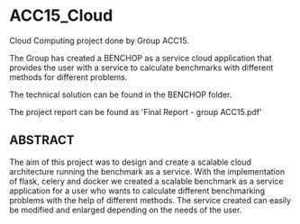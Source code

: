 # ACC15_Cloud
Cloud Computing project done by Group ACC15.

The Group has created a BENCHOP as a service cloud application that provides the user with a service to calculate benchmarks with different methods for different problems.

The technical solution can be found in the BENCHOP folder.

The project report can be found as 'Final Report - group ACC15.pdf'

## ABSTRACT ##
The aim of this project was to design and create a scalable cloud architecture running the benchmark
as a service. With the implementation of flask, celery and docker we created a scalable benchmark
as a service application for a user who wants to calculate different benchmarking problems with
the help of different methods. The service created can easily be modified and enlarged depending
on the needs of the user.
